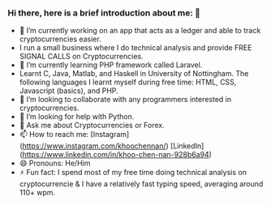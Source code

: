 ### Hi there, here is a brief introduction about me: 👋

- 🔭 I’m currently working on an app that acts as a ledger and able to track cryptocurrencies easier.
- I run a small business where I do technical analysis and provide FREE SIGNAL CALLS on Cryptocurrencies.
- 🌱 I’m currently learning PHP framework called Laravel.
- Learnt C, Java, Matlab, and Haskell in University of Nottingham.  The following languages I learnt myself during free time: HTML, CSS, Javascript (basics), and PHP.
- 👯 I’m looking to collaborate with any programmers interested in cryptocurrencies.
- 🤔 I’m looking for help with Python.
- 💬 Ask me about Cryptocurrencies or Forex.
- 📫 How to reach me: [Instagram] (https://www.instagram.com/khoochennan/) [LinkedIn] (https://www.linkedin.com/in/khoo-chen-nan-928b6a94)
- 😄 Pronouns: He/Him
- ⚡ Fun fact: I spend most of my free time doing technical analysis on cryptocurrencie & I have a relatively fast typing speed, averaging around 110+ wpm.
